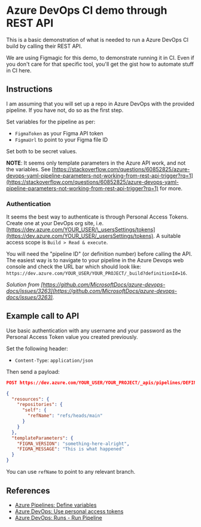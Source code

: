 # Azure DevOps CI demo through REST API

This is a basic demonstration of what is needed to run a Azure DevOps CI build by calling their REST API.

We are using Figmagic for this demo, to demonstrate running it in CI. Even if you don't care for that specific tool, you'll get the gist how to automate stuff in CI here.

## Instructions

I am assuming that you will set up a repo in Azure DevOps with the provided pipeline. If you have not, do so as the first step.

Set variables for the pipeline as per:

- `FigmaToken` as your Figma API token
- `FigmaUrl` to point to your Figma file ID

Set both to be secret values.

**NOTE**: It seems only template parameters in the Azure API work, and not the variables. See [https://stackoverflow.com/questions/60852825/azure-devops-yaml-pipeline-parameters-not-working-from-rest-api-trigger?rq=1](https://stackoverflow.com/questions/60852825/azure-devops-yaml-pipeline-parameters-not-working-from-rest-api-trigger?rq=1) for more.

### Authentication

It seems the best way to authenticate is through Personal Access Tokens. Create one at your DevOps org site, i.e. [https://dev.azure.com/YOUR_USER/\_usersSettings/tokens](https://dev.azure.com/YOUR_USER/_usersSettings/tokens). A suitable access scope is `Build > Read & execute`.

You will need the "pipeline ID" (or definition number) before calling the API. The easiest way is to navigate to your pipeline in the Azure Devops web console and check the URL bar which should look like: `https://dev.azure.com/YOUR_USER/YOUR_PROJECT/_build?definitionId=16`.

_Solution from [https://github.com/MicrosoftDocs/azure-devops-docs/issues/3263](https://github.com/MicrosoftDocs/azure-devops-docs/issues/3263)._

## Example call to API

Use basic authentication with any username and your password as the Personal Access Token value you created previously.

Set the following header:

- `Content-Type`: `application/json`

Then send a payload:

```json
POST https://dev.azure.com/YOUR_USER/YOUR_PROJECT/_apis/pipelines/DEFINITION_NUMBER/runs?api-version=6.0-preview.1

{
  "resources": {
    "repositories": {
      "self": {
        "refName": "refs/heads/main"
      }
    }
  },
  "templateParameters": {
    "FIGMA_VERSION": "something-here-alright",
    "FIGMA_MESSAGE": "This is what happened"
  }
}
```

You can use `refName` to point to any relevant branch.

## References

- [Azure Pipelines: Define variables](https://docs.microsoft.com/en-us/azure/devops/pipelines/process/variables?view=azure-devops&tabs=yaml%2Cbatch#set-variables-in-pipeline)
- [Azure DevOps: Use personal access tokens](https://docs.microsoft.com/en-us/azure/devops/organizations/accounts/use-personal-access-tokens-to-authenticate?view=azure-devops&tabs=preview-page)
- [Azure DevOps: Runs - Run Pipeline](https://docs.microsoft.com/en-us/rest/api/azure/devops/pipelines/runs/run%20pipeline?view=azure-devops-rest-6.0)
